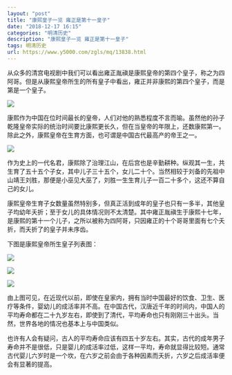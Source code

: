 ```yaml
---
layout: "post"
title: "康熙皇子一览 雍正是第十一皇子"
date: "2018-12-17 16:15"
categories: "明清历史"
description: "康熙皇子一览 雍正是第十一皇子"
tags: 明清历史
url: https://www.y5000.com/zgls/mq/13838.html
---
```






从众多的清宫电视剧中我们可以看出雍正胤禛是康熙皇帝的第四个皇子，称之为四阿哥。但是从康熙皇帝所生的所有皇子中看出，雍正并非康熙的第四个皇子，而是第是一个皇子。

![](https://img.y5000.com/uploads/allimg/170216/8-1F2161J41S21.jpg)

康熙作为中国在位时间最长的皇帝，人们对他的熟悉程度不言而喻。虽然他的孙子乾隆皇帝实际的统治时间要比康熙更长久，但在当皇帝的年限上，还数康熙第一。除此之外，康熙皇帝在生育方面，也可谓是中国古代最高产的帝王之一。

![](https://img.y5000.com/uploads/allimg/170216/8-1F2161J42I04.jpg)

作为史上的一代名君，康熙除了治理江山，在后宫也是辛勤耕种。纵观其一生，共生育了五十五个子女，其中儿子三十五个，女儿二十个。当然相较于刘备的先祖中山靖王刘胜，那便是小巫见大巫了，刘胜一生生育儿子一百二十多个，这还不算自己的女儿。

康熙皇帝生育子女数量虽然特别多，但真正活到成年的皇子也只有一多半，其他皇子均幼年夭折；至于女儿的具体情况则不太清楚。其中雍正胤禛生于康熙十七年，是康熙的第十一个儿子，之所以被称为四阿哥，只因雍正的十个哥哥里面有七个夭折，而夭折了的皇子并未序齿。

下图是康熙皇帝所生皇子列表图：

![](https://img.y5000.com/uploads/allimg/170216/8-1F2161J4431a.jpg)

![](https://img.y5000.com/uploads/allimg/170216/8-1F2161J455644.jpg)

![](https://img.y5000.com/uploads/allimg/170216/8-1F2161J50BV.jpg)

由上图可见，在近现代以前，即使在皇家内，拥有当时中国最好的饮食、卫生、医疗等条件，婴幼儿的成活率并不高。在中国古代，汉唐近千年的时间内，中国人的平均寿命都在二十九岁左右，即使到了清代，平均寿命也只有刚刚三十出头。当然，世界各地的情况也基本上与中国类似。

也许有人会有疑问，古人的平均寿命应该有四五十岁左右。其实，古代的成年男子寿命并不是很低，只是婴儿的成活率过低，这样一平均，寿命就显得比较短。通常古代婴儿六岁时是一个坎，在六岁之前会由于各种因素而夭折，六岁之后成活率便会有显著的提高。
